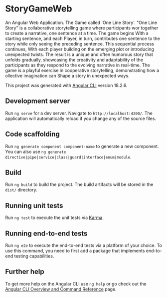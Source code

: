# StoryGameWeb

An Angular Web Application. The Game called 'One Line Story'.
"One Line Story" is a collaborative storytelling game where participants wor together to create a narrative, one sentence at a time. The game begins With a starting sentence, and each Player, in turn, contributes one sentence to the story while only seeing the preceding sentence. This sequential process continues, With each player building on the emerging plot or introducing unexpected twists. The result is a unique and often humorous story that unfolds gradually, showcasing the creativity and adaptability of the participants as they respond to the evolving narrative in real-time. The game is a playful exercise in cooperative storytelling, demonstrating how a  ollective imagination can Shape a story in unexpected ways.

This project was generated with [Angular CLI](https://github.com/angular/angular-cli) version 18.2.6.

## Development server

Run `ng serve` for a dev server. Navigate to `http://localhost:4200/`. The application will automatically reload if you change any of the source files.

## Code scaffolding

Run `ng generate component component-name` to generate a new component. You can also use `ng generate directive|pipe|service|class|guard|interface|enum|module`.

## Build

Run `ng build` to build the project. The build artifacts will be stored in the `dist/` directory.

## Running unit tests

Run `ng test` to execute the unit tests via [Karma](https://karma-runner.github.io).

## Running end-to-end tests

Run `ng e2e` to execute the end-to-end tests via a platform of your choice. To use this command, you need to first add a package that implements end-to-end testing capabilities.

## Further help

To get more help on the Angular CLI use `ng help` or go check out the [Angular CLI Overview and Command Reference](https://angular.dev/tools/cli) page.
